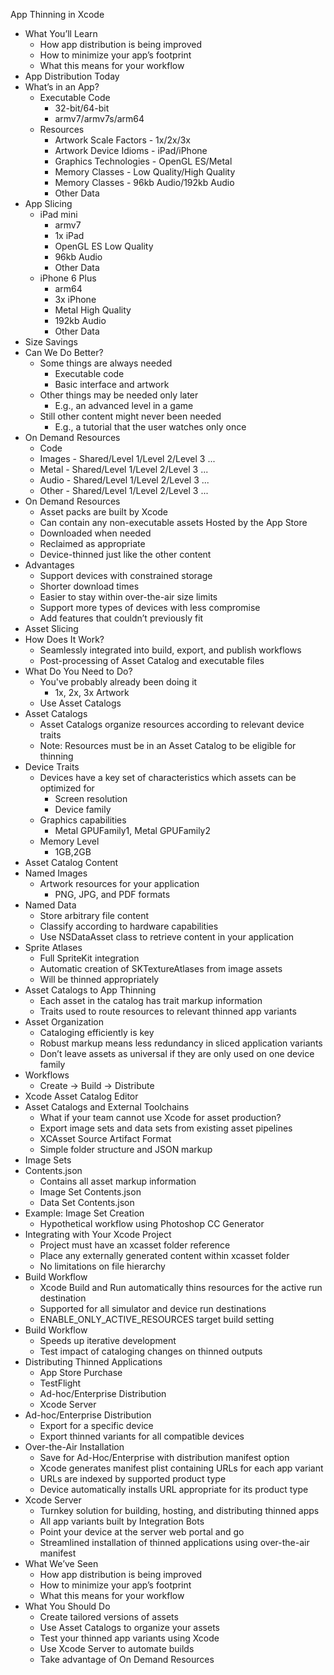 App Thinning in Xcode

* What You’ll Learn
  * How app distribution is being improved 
  * How to minimize your app’s footprint 
  * What this means for your workflow
* App Distribution Today
* What’s in an App?
  * Executable Code
     * 32-bit/64-bit
     * armv7/armv7s/arm64
  * Resources
     * Artwork Scale Factors - 1x/2x/3x
     * Artwork Device Idioms - iPad/iPhone
     * Graphics Technologies - OpenGL ES/Metal
     * Memory Classes - Low Quality/High Quality
     * Memory Classes - 96kb Audio/192kb Audio
     * Other Data
* App Slicing
  * iPad mini
     * armv7
     * 1x iPad
     * OpenGL ES Low Quality
     * 96kb Audio
     * Other Data
  * iPhone 6 Plus
     * arm64
     * 3x iPhone
     * Metal High Quality
     * 192kb Audio
     * Other Data
* Size Savings
* Can We Do Better?
  * Some things are always needed
     * Executable code
     * Basic interface and artwork
  * Other things may be needed only later
     * E.g., an advanced level in a game
  * Still other content might never been needed
     * E.g., a tutorial that the user watches only once
* On Demand Resources
  * Code
  * Images - Shared/Level 1/Level 2/Level 3 ...
  * Metal - Shared/Level 1/Level 2/Level 3 ...
  * Audio - Shared/Level 1/Level 2/Level 3 ...
  * Other - Shared/Level 1/Level 2/Level 3 ...
* On Demand Resources
  * Asset packs are built by Xcode
  * Can contain any non-executable assets Hosted by the App Store
  * Downloaded when needed
  * Reclaimed as appropriate
  * Device-thinned just like the other content  
* Advantages
  * Support devices with constrained storage
  * Shorter download times
  * Easier to stay within over-the-air size limits
  * Support more types of devices with less compromise 
  * Add features that couldn’t previously fit
* Asset Slicing
* How Does It Work?
  * Seamlessly integrated into build, export, and publish workflows
  * Post-processing of Asset Catalog and executable files
* What Do You Need to Do? 
  * You've probably already been doing it
     * 1x, 2x, 3x Artwork
  * Use Asset Catalogs
* Asset Catalogs
  * Asset Catalogs organize resources according to relevant device traits 
  * Note: Resources must be in an Asset Catalog to be eligible for thinning
* Device Traits
  * Devices have a key set of characteristics which assets can be optimized for
     * Screen resolution 
     * Device family
  * Graphics capabilities
     * Metal GPUFamily1, Metal GPUFamily2
  * Memory Level
     * 1GB,2GB
* Asset Catalog Content
* Named Images
  * Artwork resources for your application
     * PNG, JPG, and PDF formats
* Named Data
  * Store arbitrary file content
  * Classify according to hardware capabilities
  * Use NSDataAsset class to retrieve content in your application
* Sprite Atlases
  * Full SpriteKit integration
  * Automatic creation of SKTextureAtlases from image assets
  * Will be thinned appropriately
* Asset Catalogs to App Thinning
  * Each asset in the catalog has trait markup information
  * Traits used to route resources to relevant thinned app variants
* Asset Organization
  * Cataloging efficiently is key
  * Robust markup means less redundancy in sliced application variants 
  * Don’t leave assets as universal if they are only used on one device family
* Workflows
  * Create -> Build -> Distribute
* Xcode Asset Catalog Editor
* Asset Catalogs and External Toolchains
  * What if your team cannot use Xcode for asset production? 
  * Export image sets and data sets from existing asset pipelines 
  * XCAsset Source Artifact Format
  * Simple folder structure and JSON markup
* Image Sets
* Contents.json
  * Contains all asset markup information
  * Image Set Contents.json
  * Data Set Contents.json
* Example: Image Set Creation 
  * Hypothetical workflow using Photoshop CC Generator
* Integrating with Your Xcode Project
  * Project must have an xcasset folder reference
  * Place any externally generated content within xcasset folder 
  * No limitations on file hierarchy
* Build Workflow
  * Xcode Build and Run automatically thins resources for the active run destination 
  * Supported for all simulator and device run destinations 
  * ENABLE_ONLY_ACTIVE_RESOURCES target build setting
* Build Workflow
  * Speeds up iterative development
  * Test impact of cataloging changes on thinned outputs
* Distributing Thinned Applications
  * App Store Purchase
  * TestFlight
  * Ad-hoc/Enterprise Distribution 
  * Xcode Server
* Ad-hoc/Enterprise Distribution
  * Export for a specific device
  * Export thinned variants for all compatible devices
* Over-the-Air Installation
  * Save for Ad-Hoc/Enterprise with distribution manifest option
  * Xcode generates manifest plist containing URLs for each app variant
  * URLs are indexed by supported product type
  * Device automatically installs URL appropriate for its product type
* Xcode Server
  * Turnkey solution for building, hosting, and distributing thinned apps
  * All app variants built by Integration Bots
  * Point your device at the server web portal and go
  * Streamlined installation of thinned applications using over-the-air manifest
* What We’ve Seen
  * How app distribution is being improved 
  * How to minimize your app’s footprint 
  * What this means for your workflow
* What You Should Do
  * Create tailored versions of assets
  * Use Asset Catalogs to organize your assets 
  * Test your thinned app variants using Xcode 
  * Use Xcode Server to automate builds
  * Take advantage of On Demand Resources
